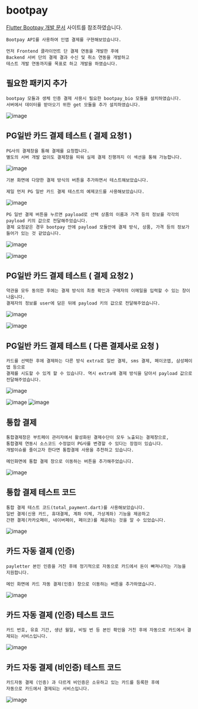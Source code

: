 # bootpay

[Flutter Bootpay 개발 문서](https://docs.bootpay.co.kr/?front=flutter&backend=curl#step-production) 사이트를 참조하였습니다.
```
Bootpay API를 사용하여 인앱 결제를 구현해보았습니다.

먼저 Frontend 클라이언트 단 결제 연동을 개발한 후에 
Backend 서버 단의 결제 결과 수신 및 취소 연동을 개발하고
테스트 개발 연동까지를 목표로 하고 개발을 하였습니다.
```

## 필요한 패키지 추가
```
bootpay 모듈과 생체 인증 결제 사용시 필요한 bootpay_bio 모듈을 설치하였습니다.
서버에서 데이터를 받아오기 위한 get 모듈을 추가 설치하였습니다.
```
![image](https://user-images.githubusercontent.com/58906858/214777425-d2dc7120-669e-4e63-9c88-29b48f6dc5b7.png)

## PG일반 카드 결제 테스트 ( 결제 요청1 )
```
PG사의 결제창을 통해 결제를 요청합니다. 
별도의 서버 개발 없이도 결제창을 띄워 실제 결제 진행까지 이 섹션을 통해 가능합니다.
```
![image](https://user-images.githubusercontent.com/58906858/214784045-c8f93fa6-d1f0-4198-9460-d9565e9c26c5.png)

```
기본 화면에 다양한 결제 방식의 버튼을 추가하면서 테스트해보았습니다.

제일 먼저 PG 일반 카드 결제 테스트의 예제코드를 사용해보았습니다.
```
![image](https://user-images.githubusercontent.com/58906858/214783943-f65cd243-7d55-4d6f-9519-c53c9514c222.png)

```
PG 일반 결제 버튼을 누르면 payload로 선택 상품의 이름과 가격 등의 정보를 각각의 payload 키의 값으로 전달해주었습니다.
결제 요청같은 경우 bootpay 안에 payload 모듈안에 결제 방식, 상품, 가격 등의 정보가 들어가 있는 것 같았습니다.

```
![image](https://user-images.githubusercontent.com/58906858/214784355-6094d04e-350b-438b-b2d1-dd3f6298128c.png)

![image](https://user-images.githubusercontent.com/58906858/214784188-6daad539-2924-4955-b117-de8733305064.png)

## PG일반 카드 결제 테스트 ( 결제 요청2 )
```
약관을 모두 동의한 후에는 결제 방식의 최종 확인과 구매자의 이메일을 입력할 수 있는 창이 나옵니다.
결제자의 정보를 user에 담은 뒤에 payload 키의 값으로 전달해주었습니다.
```
![image](https://user-images.githubusercontent.com/58906858/214785259-7480bb6d-097c-4d97-9e64-ffc51965279c.png)

![image](https://user-images.githubusercontent.com/58906858/214785316-29a176a3-608a-4ae6-be9e-862f1dc4176a.png)

## PG일반 카드 결제 테스트 ( 다른 결제사로 요청 )
```
카드를 선택한 후에 결제하는 다른 방식 extra로 일반 결제, sms 결제, 페이코앱, 삼성페이앱 등으로
결제를 시도할 수 있게 할 수 있습니다. 역시 extra에 결제 방식을 담아서 payload 값으로 전달해주었습니다.
```
![image](https://user-images.githubusercontent.com/58906858/214785778-b94bcede-6e54-4cec-9bc1-efae8b7c1534.png)

![image](https://user-images.githubusercontent.com/58906858/214786055-34afb4ae-3c14-4fd3-aebd-5e60ba7ac33b.png)
![image](https://user-images.githubusercontent.com/58906858/214786080-0a233cdb-db89-4ba0-badd-a392181d8848.png)

## 통합 결제
```
통합결제창은 부트페이 관리자에서 활성화된 결제수단이 모두 노출되는 결제창으로,
통합결제 연동시 소스코드 수정없이 PG사를 변경할 수 있다는 장점이 있습니다. 
개발이슈를 줄이고자 한다면 통합결제 사용을 추천하고 있습니다.

메인화면에 통합 결제 창으로 이동하는 버튼을 추가해주었습니다.
```
![image](https://user-images.githubusercontent.com/58906858/215045756-09cee923-518c-4de6-91c4-362c38fdfdf9.png)

## 통합 결제 테스트 코드
```
통합 결제 테스트 코드(total_payment.dart)를 사용해보았습니다.
일반 결제(신용 카드, 휴대결제, 계좌 이체, 가상계좌) 기능을 제공하고 
간편 결제(카카오페이, 네이버페이, 페이코)를 제공하는 것을 알 수 있었습니다.
```
![image](https://user-images.githubusercontent.com/58906858/215046275-8b6cfd87-0f73-4c08-816e-00f094f11258.png)

## 카드 자동 결제 (인증)
```
payletter 본인 인증을 거친 후에 정기적으로 자동으로 카드에서 돈이 빠져나가는 기능을 지원합니다.

메인 화면에 카드 자동 결제(인증) 창으로 이동하는 버튼을 추가하였습니다.
```
![image](https://user-images.githubusercontent.com/58906858/215048071-d4df86b6-7cb0-491a-adb5-816a08eb1d0b.png)

## 카드 자동 결제 (인증) 테스트 코드
```
카드 번호, 유효 기간, 생년 월일, 비밀 번 등 본인 확인을 거친 후에 자동으로 카드에서 결제되는 서비스입니다.
```
![image](https://user-images.githubusercontent.com/58906858/215049177-d1154cf5-341b-48f6-be1c-f70e4faf5619.png)

## 카드 자동 결제 (비인증) 테스트 코드
```
카드자동 결제 (인증) 과 다르게 비인증은 소유하고 있는 카드를 등록한 후에 
자동으로 카드에서 결제되는 서비스입니다.
```
![image](https://user-images.githubusercontent.com/58906858/215050563-0bb4fb8c-543d-4bf1-bcd5-c196e1e3612d.png)
